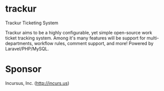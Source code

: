 # trackur
Trackur Ticketing System

Trackur aims to be a highly configurable, yet simple open-source work ticket tracking system.  Among it's many features will be support for multi-departments, workflow rules, comment support, and more!  Powered by Laravel/PHP/MySQL.

# Sponsor
Incursus, Inc. (http://incurs.us)
